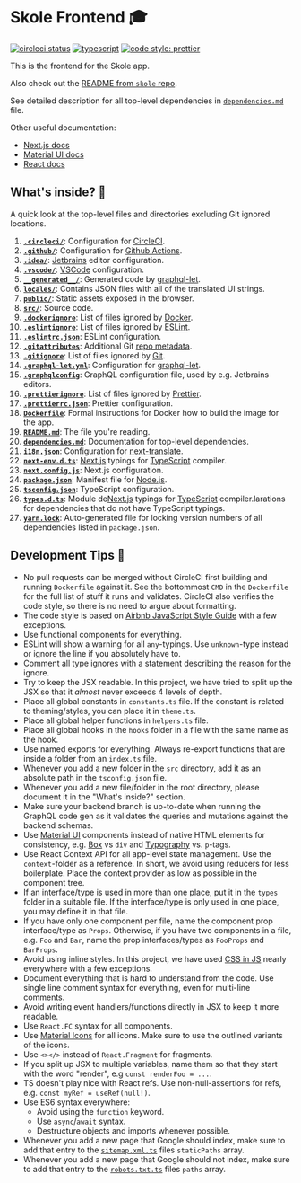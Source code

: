 # Skole Frontend 🎓

[![circleci status](https://circleci.com/gh/skoleapp/skole-frontend.svg?style=shield&circle-token=e15c5fba3e4d8011364889043a709e2eaafccb2d)](https://circleci.com/gh/skoleapp/skole-frontend)
[![typescript](https://badgen.net/badge/icon/typescript?icon=typescript&label&color=007acc)](https://www.typescriptlang.org)
[![code style: prettier](https://img.shields.io/badge/code_style-prettier-ff69b4.svg)](https://github.com/prettier/prettier)

This is the frontend for the Skole app.

Also check out the [README from `skole` repo](https://github.com/ruohola/skole/blob/develop/README.md).

See detailed description for all top-level dependencies in [`dependencies.md`](dependencies.md) file.

Other useful documentation:

-   [Next.js docs](https://nextjs.org/docs)
-   [Material UI docs](https://material-ui.com/)
-   [React docs](https://reactjs.org/docs/getting-started.html)

## What's inside? 🧐

A quick look at the top-level files and directories excluding Git ignored locations.

1.  [**`.circleci/`**](.circleci/): Configuration for [CircleCI](https://circleci.com/).
2.  [**`.github/`**](.github/): Configuration for [Github Actions](https://github.com/features/actions).
3.  [**`.idea/`**](.idea/): [Jetbrains](https://www.jetbrains.com/) editor configuration.
4.  [**`.vscode/`**](.vscode/): [VSCode](https://code.visualstudio.com/) configuration.
5.  [**`__generated__/`**](__generated__/): Generated code by [graphql-let](https://www.npmjs.com/package/graphql-let).
6.  [**`locales/`**](locales/): Contains JSON files with all of the translated UI strings.
7.  [**`public/`**](public/): Static assets exposed in the browser.
8.  [**`src/`**](src/): Source code.
9.  [**`.dockerignore`**](.dockerignore): List of files ignored by [Docker](https://www.docker.com/).
10.  [**`.eslintignore`**](.eslintignore): List of files ignored by [ESLint](https://www.npmjs.com/package/eslint).
11.  [**`.eslintrc.json`**](.eslintrc.json): ESLint configuration.
12. [**`.gitattributes`**](.gitattributes): Additional Git [repo metadata](https://git-scm.com/docs/gitattributes).
13. [**`.gitignore`**](.gitignore): List of files ignored by [Git](https://git-scm.com/).
14. [**`.graphql-let.yml`**](.graphql-let.yml): Configuration for [graphql-let](https://www.npmjs.com/package/graphql-let).
15. [**`.graphqlconfig`**](.graphqlconfig): GraphQL configuration file, used by e.g. Jetbrains editors.
16. [**`.prettierignore`**](.prettierignore): List of files ignored by [Prettier](https://prettier.io/).
17. [**`.prettierrc.json`**](.prettierrc.json): Prettier configuration.
18. [**`Dockerfile`**](Dockerfile): Formal instructions for Docker how to build the image for the app.
19. [**`README.md`**](README.md): The file you're reading.
20. [**`dependencies.md`**](dependencies.md): Documentation for top-level dependencies.
21. [**`i18n.json`**](i18n.json): Configuration for [next-translate](https://www.npmjs.com/package/next-translate).
22. [**`next-env.d.ts`**](next-env.d.ts): [Next.js](https://nextjs.org/) typings for [TypeScript](https://www.typescriptlang.org/) compiler.
23. [**`next.config.js`**](next.config.js): Next.js configuration.
24. [**`package.json`**](package.json): Manifest file for [Node.js](https://nodejs.org/en/).
25. [**`tsconfig.json`**](tsconfig.json): TypeScript configuration.
26. [**`types.d.ts`**](types.d.ts): Module de[Next.js](https://nextjs.org/) typings for [TypeScript](https://www.typescriptlang.org/) compiler.larations for dependencies that do not have TypeScript typings.
27. [**`yarn.lock`**](yarn.lock): Auto-generated file for locking version numbers of all dependencies listed in `package.json`.

## Development Tips 🚀

-   No pull requests can be merged without CircleCI first building and running `Dockerfile` against it. See the bottommost `CMD` in the `Dockerfile` for the full list of stuff it runs and validates.
    CircleCI also verifies the code style, so there is no need to argue about formatting.
-   The code style is based on [Airbnb JavaScript Style Guide](https://airbnb.io/javascript/react/) with a few exceptions.
-   Use functional components for everything.
-   ESLint will show a warning for all `any`-typings. Use `unknown`-type instead or ignore the line if you absolutely have to.
-   Comment all type ignores with a statement describing the reason for the ignore.
-   Try to keep the JSX readable. In this project, we have tried to split up the JSX so that it _almost_ never exceeds 4 levels of depth.
-   Place all global constants in `constants.ts` file. If the constant is related to theming/styles, you can place it in `theme.ts`.
-   Place all global helper functions in `helpers.ts` file.
-   Place all global hooks in the `hooks` folder in a file with the same name as the hook.
-   Use named exports for everything. Always re-export functions that are inside a folder from an `index.ts` file.
-   Whenever you add a new folder in the `src` directory, add it as an absolute path in the `tsconfig.json` file.
-   Whenever you add a new file/folder in the root directory, please document it in the "What's inside?" section.
-   Make sure your backend branch is up-to-date when running the GraphQL code gen as it validates the queries and mutations against the backend schemas.
-   Use [Material UI](https://material-ui.com/) components instead of native HTML elements for consistency, e.g. [Box](https://material-ui.com/components/box/#box) vs `div` and [Typography](https://material-ui.com/components/typography/#typography) vs. `p`-tags.
-   Use React Context API for all app-level state management. Use the `context`-folder as a reference. In short, we avoid using reducers for less boilerplate. Place the context provider as low as possible in the component tree.
-   If an interface/type is used in more than one place, put it in the `types` folder in a suitable file. If the interface/type is only used in one place, you may define it in that file.
-   If you have only one component per file, name the component prop interface/type as `Props`. Otherwise, if you have two components in a file, e.g. `Foo` and `Bar`, name the prop interfaces/types as `FooProps` and `BarProps`.
-   Avoid using inline styles. In this project, we have used [CSS in JS](https://v1.material-ui.com/customization/css-in-js/) nearly everywhere with a few exceptions.
-   Document everything that is hard to understand from the code. Use single line comment syntax for everything, even for multi-line comments.
-   Avoid writing event handlers/functions directly in JSX to keep it more readable.
-   Use `React.FC` syntax for all components.
-   Use [Material Icons](https://material.io/resources/icons/) for all icons. Make sure to use the outlined variants of the icons.
-   Use `<></>` instead of `React.Fragment` for fragments.
-   If you split up JSX to multiple variables, name them so that they start with the word "render", e.g `const renderFoo = ...`.
-   TS doesn't play nice with React refs. Use non-null-assertions for refs, e.g. `const myRef = useRef(null!)`.
-   Use ES6 syntax everywhere:
    -   Avoid using the `function` keyword.
    -   Use `async`/`await` syntax.
    -   Destructure objects and imports whenever possible.
- Whenever you add a new page that Google should index, make sure to add that entry to the [`sitemap.xml.ts`](src/pages/sitemap.xml.ts) files `staticPaths` array.
- Whenever you add a new page that Google should not index, make sure to add that entry to the [`robots.txt.ts`](src/pages/robots.txt.ts) files `paths` array.
